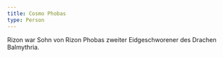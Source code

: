 ```yaml
---
title: Cosmo Phobas
type: Person
---
```


Rizon war Sohn von Rizon Phobas zweiter Eidgeschworener des Drachen Balmythria.

